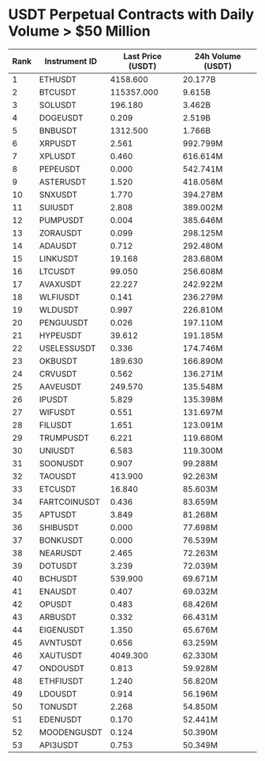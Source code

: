 # USDT Perpetual Contracts with Daily Volume > $50 Million

| Rank | Instrument ID | Last Price (USDT) | 24h Volume (USDT) |
|------|---------------|-------------------|-------------------|
| 1 | ETHUSDT | 4158.600 | 20.177B |
| 2 | BTCUSDT | 115357.000 | 9.615B |
| 3 | SOLUSDT | 196.180 | 3.462B |
| 4 | DOGEUSDT | 0.209 | 2.519B |
| 5 | BNBUSDT | 1312.500 | 1.766B |
| 6 | XRPUSDT | 2.561 | 992.799M |
| 7 | XPLUSDT | 0.460 | 616.614M |
| 8 | PEPEUSDT | 0.000 | 542.741M |
| 9 | ASTERUSDT | 1.520 | 418.058M |
| 10 | SNXUSDT | 1.770 | 394.278M |
| 11 | SUIUSDT | 2.808 | 389.002M |
| 12 | PUMPUSDT | 0.004 | 385.646M |
| 13 | ZORAUSDT | 0.099 | 298.125M |
| 14 | ADAUSDT | 0.712 | 292.480M |
| 15 | LINKUSDT | 19.168 | 283.680M |
| 16 | LTCUSDT | 99.050 | 256.608M |
| 17 | AVAXUSDT | 22.227 | 242.922M |
| 18 | WLFIUSDT | 0.141 | 236.279M |
| 19 | WLDUSDT | 0.997 | 226.810M |
| 20 | PENGUUSDT | 0.026 | 197.110M |
| 21 | HYPEUSDT | 39.612 | 191.185M |
| 22 | USELESSUSDT | 0.336 | 174.746M |
| 23 | OKBUSDT | 189.630 | 166.890M |
| 24 | CRVUSDT | 0.562 | 136.271M |
| 25 | AAVEUSDT | 249.570 | 135.548M |
| 26 | IPUSDT | 5.829 | 135.398M |
| 27 | WIFUSDT | 0.551 | 131.697M |
| 28 | FILUSDT | 1.651 | 123.091M |
| 29 | TRUMPUSDT | 6.221 | 119.680M |
| 30 | UNIUSDT | 6.583 | 119.300M |
| 31 | SOONUSDT | 0.907 | 99.288M |
| 32 | TAOUSDT | 413.900 | 92.263M |
| 33 | ETCUSDT | 16.840 | 85.603M |
| 34 | FARTCOINUSDT | 0.436 | 83.659M |
| 35 | APTUSDT | 3.849 | 81.268M |
| 36 | SHIBUSDT | 0.000 | 77.698M |
| 37 | BONKUSDT | 0.000 | 76.539M |
| 38 | NEARUSDT | 2.465 | 72.263M |
| 39 | DOTUSDT | 3.239 | 72.039M |
| 40 | BCHUSDT | 539.900 | 69.671M |
| 41 | ENAUSDT | 0.407 | 69.032M |
| 42 | OPUSDT | 0.483 | 68.426M |
| 43 | ARBUSDT | 0.332 | 66.431M |
| 44 | EIGENUSDT | 1.350 | 65.676M |
| 45 | AVNTUSDT | 0.656 | 63.259M |
| 46 | XAUTUSDT | 4049.300 | 62.330M |
| 47 | ONDOUSDT | 0.813 | 59.928M |
| 48 | ETHFIUSDT | 1.240 | 56.820M |
| 49 | LDOUSDT | 0.914 | 56.196M |
| 50 | TONUSDT | 2.268 | 54.850M |
| 51 | EDENUSDT | 0.170 | 52.441M |
| 52 | MOODENGUSDT | 0.124 | 50.390M |
| 53 | API3USDT | 0.753 | 50.349M |
